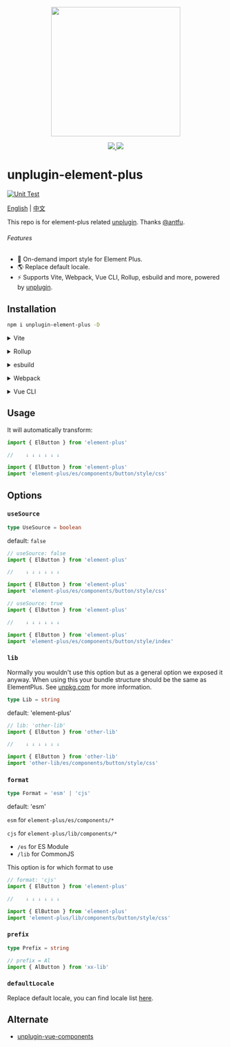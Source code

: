 <p align="center">
  <img width="300px" src="https://user-images.githubusercontent.com/10731096/95823103-9ce15780-0d5f-11eb-8010-1bd1b5910d4f.png">
</p>

<p align="center">
  <a href="https://www.npmjs.org/package/unplugin-element-plus">
    <img src="https://img.shields.io/npm/v/unplugin-element-plus.svg">
  </a>
  <a href="https://npmcharts.com/compare/unplugin-element-plus?minimal=true">
    <img src="http://img.shields.io/npm/dm/unplugin-element-plus.svg">
  </a>
  <br>
</p>

# unplugin-element-plus

[![Unit Test](https://github.com/element-plus/unplugin-element-plus/actions/workflows/unit-test.yml/badge.svg)](https://github.com/element-plus/unplugin-element-plus/actions/workflows/unit-test.yml)

[English](README.md) | [中文](README.zh-CN.md)

This repo is for element-plus related [unplugin](https://github.com/unjs/unplugin). Thanks [@antfu](https://github.com/antfu).

###### Features

- 💚 On-demand import style for Element Plus.
- 🌎 Replace default locale.
- ⚡️ Supports Vite, Webpack, Vue CLI, Rollup, esbuild and more, powered by <a href="https://github.com/unjs/unplugin">unplugin</a>.

## Installation

```bash
npm i unplugin-element-plus -D
```

<details>
<summary>Vite</summary><br>

```ts
// vite.config.ts
import ElementPlus from 'unplugin-element-plus/vite'

export default {
  plugins: [
    ElementPlus({
      // options
    }),
  ],
}
```

<br></details>

<details>
<summary>Rollup</summary><br>

```ts
// rollup.config.js
import ElementPlus from 'unplugin-element-plus/rollup'

export default {
  plugins: [
    ElementPlus({
      // options
    }),
  ],
}
```

<br></details>

<details>
<summary>esbuild</summary><br>

```ts
// esbuild.config.js
import { build } from 'esbuild'

build({
  plugins: [
    require('unplugin-element-plus/esbuild')({
      // options
    }),
  ],
})
```

<br></details>

<details>
<summary>Webpack</summary><br>

```ts
// webpack.config.js
module.exports = {
  /* ... */
  plugins: [
    require('unplugin-element-plus/webpack')({
      // options
    }),
  ],
}
```

<br></details>

<details>
<summary>Vue CLI</summary><br>

```ts
// vue.config.js
module.exports = {
  configureWebpack: {
    plugins: [
      require('unplugin-element-plus/webpack')({
        // options
      }),
    ],
  },
}
```

<br></details>

## Usage

It will automatically transform:

```javascript
import { ElButton } from 'element-plus'

//    ↓ ↓ ↓ ↓ ↓ ↓

import { ElButton } from 'element-plus'
import 'element-plus/es/components/button/style/css'
```

## Options

### `useSource`

```ts
type UseSource = boolean
```

default: `false`

```javascript
// useSource: false
import { ElButton } from 'element-plus'

//    ↓ ↓ ↓ ↓ ↓ ↓

import { ElButton } from 'element-plus'
import 'element-plus/es/components/button/style/css'

// useSource: true
import { ElButton } from 'element-plus'

//    ↓ ↓ ↓ ↓ ↓ ↓

import { ElButton } from 'element-plus'
import 'element-plus/es/components/button/style/index'
```

### `lib`

Normally you wouldn't use this option but as a general option we exposed it anyway.
When using this your bundle structure should be the same as ElementPlus.
See [unpkg.com](https://unpkg.com/element-plus) for more information.

```ts
type Lib = string
```

default: 'element-plus'

```javascript
// lib: 'other-lib'
import { ElButton } from 'other-lib'

//    ↓ ↓ ↓ ↓ ↓ ↓

import { ElButton } from 'other-lib'
import 'other-lib/es/components/button/style/css'
```

### `format`

```ts
type Format = 'esm' | 'cjs'
```

default: 'esm'

`esm` for `element-plus/es/components/*`

`cjs` for `element-plus/lib/components/*`

- `/es` for ES Module
- `/lib` for CommonJS

This option is for which format to use

```javascript
// format: 'cjs'
import { ElButton } from 'element-plus'

//    ↓ ↓ ↓ ↓ ↓ ↓

import { ElButton } from 'element-plus'
import 'element-plus/lib/components/button/style/css'
```

### `prefix`

```ts
type Prefix = string
```

```javascript
// prefix = Al
import { AlButton } from 'xx-lib'
```

### `defaultLocale`

Replace default locale, you can find locale list [here](https://github.com/element-plus/element-plus/tree/dev/packages/locale/lang).

## Alternate

- [unplugin-vue-components](https://github.com/antfu/unplugin-vue-components)
